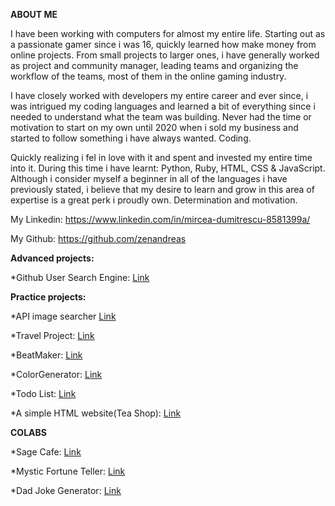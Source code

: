**ABOUT ME**

I have been working with computers for almost my entire life. Starting out as a passionate gamer since i was 16, quickly learned how make money from online projects. From small projects to larger ones, i have generally worked as project and community manager, leading teams and organizing the workflow of the teams, most of them in the online gaming industry.

I have closely worked with developers my entire career and ever since, i was intrigued my coding languages and learned a bit of everything since i needed to understand what the team was building. Never had the time or motivation to start on my own until 2020 when i sold my business and started to follow something i have always wanted. Coding.

Quickly realizing i fel in love with it and spent and invested my entire time into it. During this time i have learnt: Python, Ruby, HTML, CSS & JavaScript. Although i consider myself a beginner in all of the languages i have previously stated, i believe that my desire to learn and grow in this area of expertise is a great perk i proudly own. Determination and motivation.

My Linkedin: https://www.linkedin.com/in/mircea-dumitrescu-8581399a/ 

My Github: https://github.com/zenandreas

**Advanced projects:**

*Github User Search Engine: <a href="https://zenandreas.github.io/GitHub-Search/index.html">Link</a>

**Practice projects:**

*API image searcher <a href="https://zenandreas.github.io/Photon/index.html">Link</a>

*Travel Project: <a href="https://zenandreas.github.io/Travel%20Project/">Link</a>

*BeatMaker: <a href="https://zenandreas.github.io/BeatMaker/">Link</a>

*ColorGenerator: <a href="https://zenandreas.github.io/Color%20Pallete/">Link</a>

*Todo List: <a href="https://zenandreas.github.io/TodoList/">Link</a>

*A simple HTML website(Tea Shop): <a href="https://zenandreas.github.io/Tea%20Shop/">Link</a>

**COLABS**

*Sage Cafe: <a href="https://github.com/aromero18020/Sage-Cafe">Link</a>

*Mystic Fortune Teller: <a href="https://zenandreas.github.io/Fortunes">Link</a>

*Dad Joke Generator: <a href="https://zenandreas.github.io/Dad-Joke-Generator/">Link</a>


